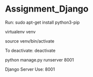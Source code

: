 # Assignment_Django
Run:
sudo apt-get install python3-pip

virtualenv venv 

source venv/bin/activate

To deactivate:
deactivate

python manage.py runserver 8001

Django Server  Use: 8001



